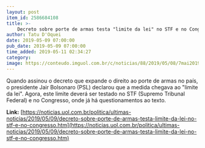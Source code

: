 ```yaml
---
layout: post
item_id: 2586684108
title: >-
    Decreto sobre porte de armas testa "limite da lei" no STF e no Congresso
author: Tatu D'Oquei
date: 2019-05-09 07:00:00
pub_date: 2019-05-09 07:00:00
time_added: 2019-05-11 02:34:27
category: 
image: https://conteudo.imguol.com.br/c/noticias/88/2019/05/08/7mai2019---presidente-jair-bolsonaro-cercado-por-parlamentares-durante-cerimonia-de-assinatura-do-decreto-que-flexibiliza-possa-porte-e-comercializacao-de-armas-de-fogo-por-colecionadores-atiradores-1557316403540_v2_615x300.jpg
---
```


Quando assinou o decreto que expande o direito ao porte de armas no país, o presidente Jair Bolsonaro (PSL) declarou que a medida chegava ao "limite da lei". Agora, este limite deverá ser testado no STF (Supremo Tribunal Federal) e no Congresso, onde já há questionamentos ao texto.

**Link:** [https://noticias.uol.com.br/politica/ultimas-noticias/2019/05/09/decreto-sobre-porte-de-armas-testa-limite-da-lei-no-stf-e-no-congresso.htm](https://noticias.uol.com.br/politica/ultimas-noticias/2019/05/09/decreto-sobre-porte-de-armas-testa-limite-da-lei-no-stf-e-no-congresso.htm)

